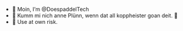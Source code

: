 - 👋 Moin, I’m @DoespaddelTech
- 👀 Kumm mi nich anne Plünn, wenn dat all koppheister goan deit. 🙂
- 🚧 Use at own risk.

<!---
DoespaddelTech/DoespaddelTech is a ✨ special ✨ repository because its `README.md` (this file) appears on your GitHub profile.
You can click the Preview link to take a look at your changes.
--->
